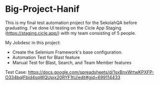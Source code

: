 # Big-Project-Hanif
This is my final test automation project for the SekolahQA before graduating.
I've done UI testing on the Cicle App Staging (https://staging.cicle.app/) with my team consisting of 5 people.

My Jobdesc in this project:
- Create the Selenium Framework's base configuration.
- Automation Test for Blast feature
- Manual Test for Blast, Search, and Team Member features

Test Case: https://docs.google.com/spreadsheets/d/1sxBnxWrtwKPXFP-O334bqIFbid4sqWQUpjx20RYF1tU/edit#gid=699114433
